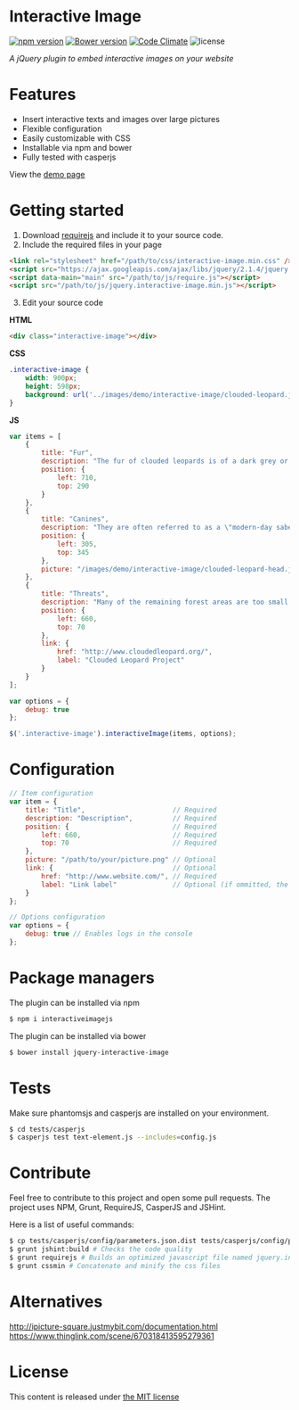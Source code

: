 # Interactive Image

[![npm version](https://badge.fury.io/js/interactiveimagejs.svg)](http://badge.fury.io/js/interactiveimagejs)
[![Bower version](https://badge.fury.io/bo/jquery-interactive-image.svg)](http://badge.fury.io/bo/jquery-interactive-image)
[![Code Climate](https://codeclimate.com/github/jpchateau/Interactive-Image/badges/gpa.svg)](https://codeclimate.com/github/jpchateau/Interactive-Image)
![license](http://img.shields.io/badge/license-MIT-brightgreen.svg?style=flat)

*A jQuery plugin to embed interactive images on your website*

# Features

- Insert interactive texts and images over large pictures
- Flexible configuration
- Easily customizable with CSS
- Installable via npm and bower
- Fully tested with casperjs

View the [demo page](http://www.jpchateau.com/demo/interactive-image)

# Getting started

1. Download [requirejs](http://requirejs.org/docs/download.html) and include it to your source code.
2. Include the required files in your page
```html
<link rel="stylesheet" href="/path/to/css/interactive-image.min.css" />
<script src="https://ajax.googleapis.com/ajax/libs/jquery/2.1.4/jquery.min.js"></script>
<script data-main="main" src="/path/to/js/require.js"></script>
<script src="/path/to/js/jquery.interactive-image.min.js"></script>
```
3. Edit your source code

**HTML**

```html
<div class="interactive-image"></div>
```

**CSS**

```css
.interactive-image {
    width: 900px;
    height: 598px;
    background: url('../images/demo/interactive-image/clouded-leopard.jpg');
}
```

**JS**

```javascript
var items = [
    {
        title: "Fur",
        description: "The fur of clouded leopards is of a dark grey or ochreous ground-colour, often largely obliterated by black and dark dusky-grey blotched pattern.",
        position: {
            left: 710,
            top: 290
        }
    },
    {
        title: "Canines",
        description: "They are often referred to as a \"modern-day saber tooth\" because they have the largest canines in proportion to their body size.",
        position: {
            left: 305,
            top: 345
        },
        picture: "/images/demo/interactive-image/clouded-leopard-head.jpg"
    },
    {
        title: "Threats",
        description: "Many of the remaining forest areas are too small to ensure the long-term persistence of clouded leopard populations. They are threatened by habitat loss following large–scale deforestation and commercial poaching for the wildlife trade.",
        position: {
            left: 660,
            top: 70
        },
        link: {
            href: "http://www.cloudedleopard.org/",
            label: "Clouded Leopard Project"
        }
    }
];

var options = {
    debug: true
};

$('.interactive-image').interactiveImage(items, options);
```

# Configuration

```javascript
// Item configuration
var item = {
    title: "Title",                      // Required
    description: "Description",          // Required
    position: {                          // Required
        left: 660,                       // Required
        top: 70                          // Required
    },
    picture: "/path/to/your/picture.png" // Optional
    link: {                              // Optional
        href: "http://www.website.com/", // Required
        label: "Link label"              // Optional (if ommitted, the label is the href value)
    }
};

// Options configuration
var options = {
    debug: true // Enables logs in the console
};
```

# Package managers

The plugin can be installed via npm

```bash
$ npm i interactiveimagejs
```

The plugin can be installed via bower

```bash
$ bower install jquery-interactive-image
```

# Tests

Make sure phantomsjs and casperjs are installed on your environment.

```bash
$ cd tests/casperjs
$ casperjs test text-element.js --includes=config.js
```

# Contribute

Feel free to contribute to this project and open some pull requests.
The project uses NPM, Grunt, RequireJS, CasperJS and JSHint.

Here is a list of useful commands:

```bash
$ cp tests/casperjs/config/parameters.json.dist tests/casperjs/config/parameters.json # Creates a local parameters file for casperjs
$ grunt jshint:build # Checks the code quality
$ grunt requirejs # Builds an optimized javascript file named jquery.interactive-image.min.js
$ grunt cssmin # Concatenate and minify the css files
```

# Alternatives

http://ipicture-square.justmybit.com/documentation.html
https://www.thinglink.com/scene/670318413595279361


# License

This content is released under [the MIT license](https://github.com/jpchateau/Interactive-Image/blob/master/LICENSE)
